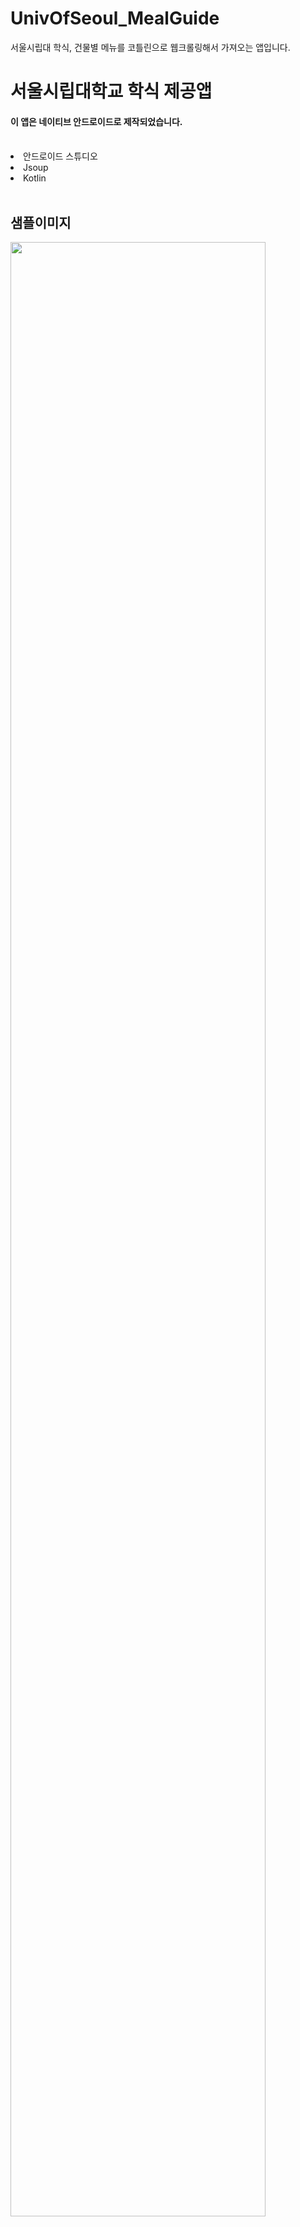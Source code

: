 # UnivOfSeoul_MealGuide
서울시립대 학식, 건물별 메뉴를 코틀린으로 웹크롤링해서 가져오는 앱입니다.


<h1>서울시립대학교 학식 제공앱</h1>
<h4>이 앱은 네이티브 안드로이드로 제작되었습니다.</h4>
<br>
<li>안드로이드 스튜디오</li>
<li>Jsoup</li>
<li>Kotlin</li>
<br>
<h2>샘플이미지</h2>
<img src="https://user-images.githubusercontent.com/37768791/68541278-b99f3d80-03e0-11ea-9490-048858df3e05.jpg" width="90%"></img>
